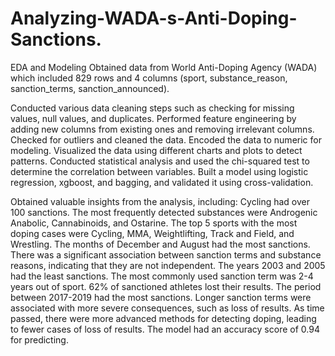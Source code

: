 # Analyzing-WADA-s-Anti-Doping-Sanctions.
EDA and Modeling
Obtained data from World Anti-Doping Agency (WADA) which included 829 rows and 4 columns (sport, substance_reason, sanction_terms, sanction_announced).

Conducted various data cleaning steps such as checking for missing values, null values, and duplicates.
Performed feature engineering by adding new columns from existing ones and removing irrelevant columns.
Checked for outliers and cleaned the data.
Encoded the data to numeric for modeling.
Visualized the data using different charts and plots to detect patterns.
Conducted statistical analysis and used the chi-squared test to determine the correlation between variables.
Built a model using logistic regression, xgboost, and bagging, and validated it using cross-validation.

Obtained valuable insights from the analysis, including:
Cycling had over 100 sanctions.
The most frequently detected substances were Androgenic Anabolic, Cannabinoids, and Ostarine.
The top 5 sports with the most doping cases were Cycling, MMA, Weightlifting, Track and Field, and Wrestling.
The months of December and August had the most sanctions.
There was a significant association between sanction terms and substance reasons, indicating that they are not independent.
The years 2003 and 2005 had the least sanctions.
The most commonly used sanction term was 2-4 years out of sport.
62% of sanctioned athletes lost their results.
The period between 2017-2019 had the most sanctions.
Longer sanction terms were associated with more severe consequences, such as loss of results.
As time passed, there were more advanced methods for detecting doping, leading to fewer cases of loss of results.
The model had an accuracy score of 0.94 for predicting.
